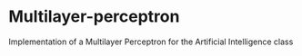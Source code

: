 # Multilayer-perceptron

Implementation of a Multilayer Perceptron for the Artificial Intelligence class
